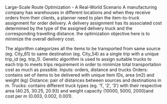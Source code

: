 Large-Scale Route Optimization - A Real-World Scenario
A manufacturing company has warehouses in different locations and when they receive orders from their clients, a planner need to plan the item-to-truck assignment for order delivery. A delivery assignment has its associated cost determined by the type of the assigned delivery truck and the corresponding travelling distance. the optimization objective here is to minimize the overall delivery cost.

The algorithm categorizes all the items to be transported from same source (eg. City_61) to same destination (eg. City_54) as a single trip with a unique trip_id (eg. trip_1). Genetic algorithm is used to assign suitable trucks to each trip to meets trips requirement in order to minimize total transportation cost as much as possible.
Inputs: orders, distance and trucks
Orders: contains set of items to be delivered with unique item IDs, area (m2) and weight (kg)
Distance: pair of distances between sources and destinations in m.
Trucks: contains different truck types (eg. ‘1’, ‘2’, ‘3’) with their respective area (40.25, 30.25, 20.93) and weight capacity (10000, 5000, 2000)and cost per m (0.003, 0.002, 0.001).

